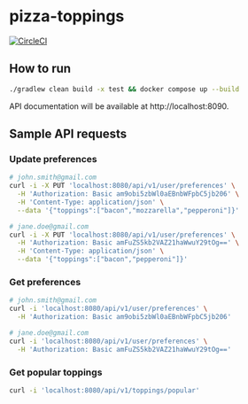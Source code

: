 pizza-toppings
==============

[![CircleCI](https://circleci.com/gh/bkhablenko/pizza-toppings.svg?style=shield)](https://circleci.com/gh/bkhablenko/pizza-toppings)

## How to run

```bash
./gradlew clean build -x test && docker compose up --build
```

API documentation will be available at http://localhost:8090.

## Sample API requests

### Update preferences

```bash
# john.smith@gmail.com
curl -i -X PUT 'localhost:8080/api/v1/user/preferences' \
  -H 'Authorization: Basic am9obi5zbWl0aEBnbWFpbC5jb206' \
  -H 'Content-Type: application/json' \
  --data '{"toppings":["bacon","mozzarella","pepperoni"]}'
```

```bash
# jane.doe@gmail.com
curl -i -X PUT 'localhost:8080/api/v1/user/preferences' \
  -H 'Authorization: Basic amFuZS5kb2VAZ21haWwuY29tOg==' \
  -H 'Content-Type: application/json' \
  --data '{"toppings":["bacon","pepperoni"]}'
```

### Get preferences

```bash
# john.smith@gmail.com
curl -i 'localhost:8080/api/v1/user/preferences' \
  -H 'Authorization: Basic am9obi5zbWl0aEBnbWFpbC5jb206'
```

```bash
# jane.doe@gmail.com
curl -i 'localhost:8080/api/v1/user/preferences' \
  -H 'Authorization: Basic amFuZS5kb2VAZ21haWwuY29tOg=='
```

### Get popular toppings

```bash
curl -i 'localhost:8080/api/v1/toppings/popular'
```
